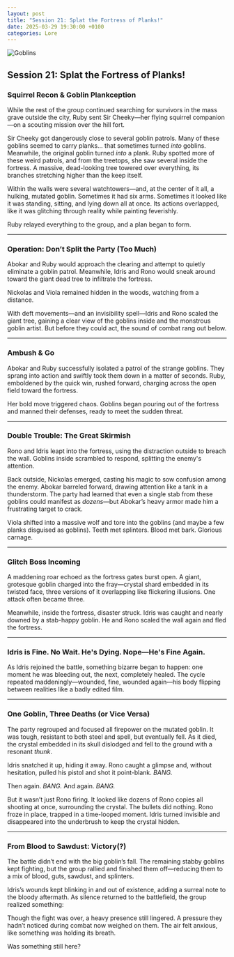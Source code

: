 ```yaml
---
layout: post  
title: "Session 21: Splat the Fortress of Planks!"  
date: 2025-03-29 19:30:00 +0100  
categories: Lore  
---
```


![Goblins](https://github.com/user-attachments/assets/28953447-6ac5-44b2-a397-fa714a6ce360)

## **Session 21: Splat the Fortress of Planks!**

### **Squirrel Recon & Goblin Plankception**

While the rest of the group continued searching for survivors in the mass grave outside the city, Ruby sent Sir Cheeky—her flying squirrel companion—on a scouting mission over the hill fort.

Sir Cheeky got dangerously close to several goblin patrols. Many of these goblins seemed to carry planks... that sometimes turned *into* goblins. Meanwhile, the original goblin turned *into* a plank. Ruby spotted more of these weird patrols, and from the treetops, she saw several inside the fortress. A massive, dead-looking tree towered over everything, its branches stretching higher than the keep itself.

Within the walls were several watchtowers—and, at the center of it all, a hulking, mutated goblin. Sometimes it had six arms. Sometimes it looked like it was standing, sitting, and lying down all at once. Its actions overlapped, like it was glitching through reality while painting feverishly.

Ruby relayed everything to the group, and a plan began to form.

---

### **Operation: Don’t Split the Party (Too Much)**

Abokar and Ruby would approach the clearing and attempt to quietly eliminate a goblin patrol. Meanwhile, Idris and Rono would sneak around toward the giant dead tree to infiltrate the fortress.

Nickolas and Viola remained hidden in the woods, watching from a distance.

With deft movements—and an invisibility spell—Idris and Rono scaled the giant tree, gaining a clear view of the goblins inside and the monstrous goblin artist. But before they could act, the sound of combat rang out below.

---

### **Ambush & Go**

Abokar and Ruby successfully isolated a patrol of the strange goblins. They sprang into action and swiftly took them down in a matter of seconds. Ruby, emboldened by the quick win, rushed forward, charging across the open field toward the fortress.

Her bold move triggered chaos. Goblins began pouring out of the fortress and manned their defenses, ready to meet the sudden threat.

---

### **Double Trouble: The Great Skirmish**

Rono and Idris leapt into the fortress, using the distraction outside to breach the wall. Goblins inside scrambled to respond, splitting the enemy's attention.

Back outside, Nickolas emerged, casting his magic to sow confusion among the enemy. Abokar barreled forward, drawing attention like a tank in a thunderstorm. The party had learned that even a single stab from these goblins could manifest as *dozens*—but Abokar’s heavy armor made him a frustrating target to crack.

Viola shifted into a massive wolf and tore into the goblins (and maybe a few planks disguised as goblins). Teeth met splinters. Blood met bark. Glorious carnage.

---

### **Glitch Boss Incoming**

A maddening roar echoed as the fortress gates burst open. A giant, grotesque goblin charged into the fray—crystal shard embedded in its twisted face, three versions of it overlapping like flickering illusions. One attack often became three.

Meanwhile, inside the fortress, disaster struck. Idris was caught and nearly downed by a stab-happy goblin. He and Rono scaled the wall again and fled the fortress.

---

### **Idris is Fine. No Wait. He's Dying. Nope—He's Fine Again.**

As Idris rejoined the battle, something bizarre began to happen: one moment he was bleeding out, the next, completely healed. The cycle repeated maddeningly—wounded, fine, wounded again—his body flipping between realities like a badly edited film.

---

### **One Goblin, Three Deaths (or Vice Versa)**

The party regrouped and focused all firepower on the mutated goblin. It was tough, resistant to both steel and spell, but eventually fell. As it died, the crystal embedded in its skull dislodged and fell to the ground with a resonant *thunk*.

Idris snatched it up, hiding it away. Rono caught a glimpse and, without hesitation, pulled his pistol and shot it point-blank. *BANG.*

Then again. *BANG.* And again. *BANG.*

But it wasn’t just Rono firing. It looked like dozens of Rono copies all shooting at once, surrounding the crystal. The bullets did nothing. Rono froze in place, trapped in a time-looped moment. Idris turned invisible and disappeared into the underbrush to keep the crystal hidden.

---

### **From Blood to Sawdust: Victory(?)**

The battle didn’t end with the big goblin’s fall. The remaining stabby goblins kept fighting, but the group rallied and finished them off—reducing them to a mix of blood, guts, sawdust, and splinters.

Idris’s wounds kept blinking in and out of existence, adding a surreal note to the bloody aftermath. As silence returned to the battlefield, the group realized something:

Though the fight was over, a heavy presence still lingered. A pressure they hadn’t noticed during combat now weighed on them. The air felt anxious, like something was holding its breath.

Was something still here?
